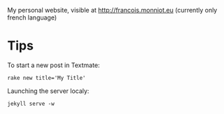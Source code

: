 My personal website, visible at http://francois.monniot.eu (currently only french language)

Tips
=====
To start a new post in Textmate:

    rake new title='My Title'

Launching the server localy:

    jekyll serve -w
